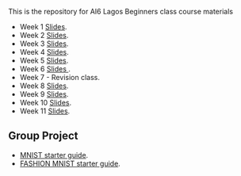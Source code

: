 
This is the repository for AI6 Lagos Beginners class course materials
- Week 1 [Slides](https://docs.google.com/presentation/d/12rIRShcrA2HPy-7dh56qbn3RjdNdxtLfwTGv9bUJT_c/edit?usp=sharing).
- Week 2 [Slides](https://docs.google.com/presentation/d/1Rl-WhvKHFzml2eI667nOgJ3I2lIohMx1lKtIXbOkZy0/edit?usp=sharing).
- Week 3 [Slides](https://docs.google.com/presentation/d/1WhqbJt52SZEkqPs7x_qdjzjAswuSWA4aW7yeNsrokaM/edit?usp=sharing).
- Week 4 [Slides](https://docs.google.com/presentation/d/1AYafIiPlqh-KjhBXD2gtbtvoZ7qnLo47xvoUEbTK1m8/edit?usp=sharing).
- Week 5 [Slides](https://docs.google.com/presentation/d/1uRIVWE-HDf9ETXsrNowIH6rST_P8t3y2Z-hdQ2IdgJA/edit?usp=sharing).
- Week 6 [Slides ](https://docs.google.com/presentation/d/1a3dy7rzX2FYyXV78cGG4p0TOTJuKBGaSCTK1fXX5Bok/edit?usp=sharing).
- Week 7 - Revision class.
- Week 8 [Slides](https://docs.google.com/presentation/d/1MOq5csXAZ9sxBL7a3SPFM_ErW5IPheok3TuSQS3V_AA/edit?usp=sharing).
- Week 9 [Slides](https://docs.google.com/presentation/d/1eGLLkpYClw6LfUvvLql_CEMvH4WKR7N-0eR8gFnfb5s/edit?usp=sharing).
- Week 10 [Slides](https://docs.google.com/presentation/d/1A7a2KagPiTjFyLTqJIJaebeRZLlBF4nBD6-vGwcn7ak/edit?usp=sharing).
- Week 11 [Slides](https://docs.google.com/presentation/d/1ENMjD1K9CeC2adAF0dkAgZAU0skOrDycFs3jFnWYy3w/edit?usp=sharing).

## Group Project
- [MNIST starter guide](https://colab.research.google.com/drive/1ROZ4K77T9gPP1swS5aFDcAQGxaCDmkH6).
- [FASHION MNIST starter guide](https://colab.research.google.com/drive/1EdQwOLrJ2SYhg4O1gbOLgOgITkPOlxIE).
